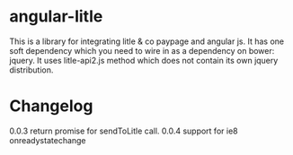 angular-litle
=============
This is a library for integrating litle & co paypage and angular js.
It has one soft dependency which you need to wire in as a dependency on bower: jquery.
It uses litle-api2.js method which does not contain its own jquery distribution.

Changelog
============
0.0.3 return promise for sendToLitle call.
0.0.4 support for ie8 onreadystatechange
